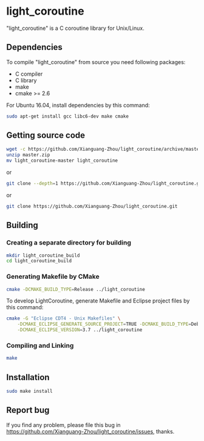 # light_coroutine

"light_coroutine" is a C coroutine library for Unix/Linux.

## Dependencies

To compile "light_coroutine" from source you need following packages:

* C compiler
* C library
* make
* cmake >= 2.6

For Ubuntu 16.04, install dependencies by this command:

```sh
sudo apt-get install gcc libc6-dev make cmake
```

## Getting source code

```sh
wget -c https://github.com/Xianguang-Zhou/light_coroutine/archive/master.zip
unzip master.zip
mv light_coroutine-master light_coroutine
```

or

```sh
git clone --depth=1 https://github.com/Xianguang-Zhou/light_coroutine.git
```

or

```sh
git clone https://github.com/Xianguang-Zhou/light_coroutine.git
```

## Building

### Creating a separate directory for building

```sh
mkdir light_coroutine_build
cd light_coroutine_build
```

### Generating Makefile by CMake

```sh
cmake -DCMAKE_BUILD_TYPE=Release ../light_coroutine
```

To develop LightCoroutine, generate Makefile and Eclipse project files by this command:

```sh
cmake -G "Eclipse CDT4 - Unix Makefiles" \
    -DCMAKE_ECLIPSE_GENERATE_SOURCE_PROJECT=TRUE -DCMAKE_BUILD_TYPE=Debug \
    -DCMAKE_ECLIPSE_VERSION=3.7 ../light_coroutine
```

### Compiling and Linking

```sh
make
```

## Installation

```sh
sudo make install
```

## Report bug

If you find any problem, please file this bug in
https://github.com/Xianguang-Zhou/light_coroutine/issues, thanks.
